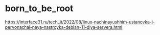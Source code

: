 # born_to_be_root

https://interface31.ru/tech_it/2022/08/linux-nachinayushhim-ustanovka-i-pervonachal-naya-nastroyka-debian-11-dlya-servera.html
